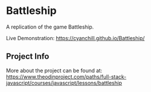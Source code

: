 # Battleship

A replication of the game Battleship.

Live Demonstration: https://cyanchill.github.io/Battleship/

## Project Info

More about the project can be found at: https://www.theodinproject.com/paths/full-stack-javascript/courses/javascript/lessons/battleship

